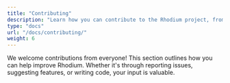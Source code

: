 ```yaml
---
title: "Contributing"
description: "Learn how you can contribute to the Rhodium project, from reporting bugs to submitting code."
type: "docs"
url: "/docs/contributing/"
weight: 6
---
```

We welcome contributions from everyone! This section outlines how you can help improve Rhodium. Whether it's through reporting issues, suggesting features, or writing code, your input is valuable.
